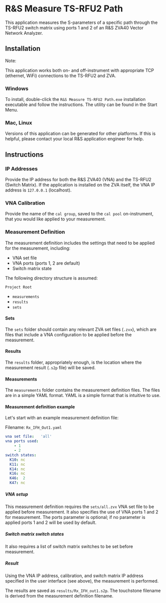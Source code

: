 R&S Measure TS-RFU2 Path
========================

This application measures the S-parameters of a specific path through the TS-RFU2 switch matrix using ports 1 and 2 of an R&S ZVA40 Vector Network Analyzer.

Installation
------------

Note:

This application works both on- and off-instrument with appropriate TCP (ethernet, WiFi) connections to the TS-RFU2 and ZVA.

### Windows

To install, double-click the `R&S Measure TS-RFU2 Path.exe` installation executable and follow the instructions. The utility can be found in the Start Menu.

### Mac, Linux

Versions of this application can be generated for other platforms. If this is helpful, please contact your local R&S application engineer for help.

Instructions
------------

### IP Addresses

Provide the IP address for both the R&S ZVA40 (VNA) and the TS-RFU2 (Switch Matrix). If the application is installed on the ZVA itself, the VNA IP address is `127.0.0.1` (localhost).

### VNA Calibration

Provide the name of the `cal group`, saved to the `cal pool` on-instrument, that you would like applied to your measurement.

### Measurement Definition

The measurement definition includes the settings that need to be applied for the measurement, including:

- VNA set file
- VNA ports (ports 1, 2 are default)
- Switch matrix state

The following directory structure is assumed:

`Project Root`
- `measurements`
- `results`
- `sets`

#### Sets

The `sets` folder should contain any relevant ZVA set files (`.zvx`), which are files that include a VNA configuration to be applied before the measurement.

#### Results

The `results` folder, appropriately enough, is the location where the measurement result (`.s2p` file) will be saved.

#### Measurements

The `measurements` folder contains the measurement definition files. The files are in a simple YAML format. YAML is a simple format that is intuitive to use.

#### Measurement definition example

Let's start with an example measurement definition file:

Filename: `Rx_IFH_Out1.yaml`
```yaml
vna set file:   'all'
vna ports used:
    - 1
    - 2
switch states:
  K10: nc
  K11: nc
  K14: nc
  K16: nc
  K46:  2
  K47: nc
```

##### VNA setup

This measurement definition requires the `sets/all.zvx` VNA set file to be applied before measurement. It also specifies the use of VNA ports 1 and 2 for measurement. The ports parameter is optional; if no parameter is applied ports 1 and 2 will be used by default.

##### Switch matrix switch states

It also requires a list of switch matrix switches to be set before measurement.

##### Result

Using the VNA IP address, calibration, and switch matrix IP address specified in the user interface (see above), the measurement is performed.

The results are saved as `results/Rx_IFH_out1.s2p`. The touchstone filename is derived from the measurement definition filename.
